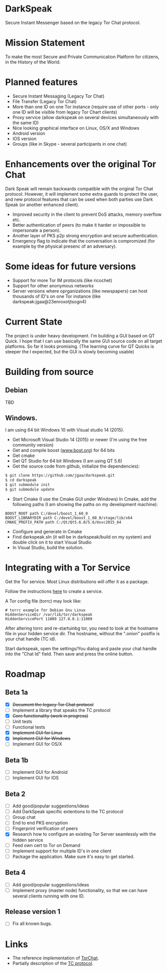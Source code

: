 # DarkSpeak

Secure Instant Messenger based on the legacy Tor Chat protocol.

# Mission Statement

To make the most Secure and Private Communication Platform for citizens, in the History of the World.

# Planned features
- Secure Instant Messaging (Legacy Tor Chat)
- File Transfer (Legacy Tor Chat)
- More than one ID on one Tor instance (require use of other ports - only one ID will be visible from legacy Tor Chart clients)
- Proxy service (allow darkspeak on several devices simultaneously with the same ID)
- Nice looking graphical interface on Linux, OS/X and Windows
- Android version
- IOS version
- Groups (like in Skype - several participants in one chat)

# Enhancements over the original Tor Chat

Dark Speak will remain backwards compatible with the original Tor Chat
protocol. However, it will implement some extra guards to protect the
user, and new protocol features that can be used when both parties use
Dark Speak (or another enhanced client).

- Improved security in the client to prevent DoS attacks, memory overflow etc.
- Better authentication of peers (to make it harder or impossible to impersonate a person).
- Another layer of PKS p2p strong encryption and secure authentication.
- Emergency flag to indicate that the conversation is compromized (for example by
    the physical presenc of an adversary).

# Some ideas for future versions
- Support for more Tor IM protocols (like ricochet)
- Support for other anonymous networks
- Server versions where oprganizations (like newspapers) can host thousands of ID's on one Tor instance (like darkspeak:jgaa@23enroxotjtsogn4)

# Current State
The project is under heavy development. I'm building a GUI based on QT Quick.
I hope that I can use basically the same GUI source code on all target platforms.
So far it looks promising. (The learning curve for QT Quicks is steeper the I expected,
but the GUI is slowly becoming usable)

# Building from source
## Debian
TBD

## Windows.
I am using 64 bit Windows 10 with Visual studio 14 (2015).
- Get Microsoft Visual Studio 14 (2015) or newer (I'm using the free community version)
- Get and compile boost (www.bost.org) for 64 bits
- Get cmake
- Get QT Studio for 64 bit Windows (I am using QT 5.6)
- Get the source code from github, initialize the dependencies):
```bash
$ git clone https://github.com/jgaa/darkspeak.git
$ cd darkspeak
$ git submodule init
$ git submodule update
```
- Start Cmake (I use the Cmake GUI under Windows)
In Cmake, add the following paths (I am showing the paths on my development machine):
```
BOOST_ROOT path C:/devel/boost_1_60_0
BOOST_LIBRARYDIR path C:/devel/boost_1_60_0/stage/lib/x64
CMAKE_PREFIX_PATH path C:/Qt/Qt5.6.0/5.6/msvc2015_64
```
- Configure and generate in Cmake
- Find darkspeak.sln (it will be in darkspeak/build on my system) and double click on it to start Visual Studio
- In Visual Studio, build the solution.

# Integrating with a Tor Service

Get the Tor service. Most Linux distributions will offer it as a package.

Follow the instructions [here](https://www.torproject.org/docs/tor-hidden-service.html.en) to create a service.

A Tor config file (torrc) may look like:

```
# torrc example for Debian Gnu Linux
HiddenServiceDir /var/lib/tor/darkspeak
HiddenServicePort 11009 127.0.0.1:11009
```

After altering torrc and re-startuinbg tor, you need to look at the
hostname file in your hidden service dir. The hostname, without the
".onion" postfix is your chat handle (TC id).

Start darkspeak, open the settings/You dialog and paste your chat handle
into the "Chat Id" field. Then save and press the online button.


# Roadmap
## Beta 1a
- [x] ~~Document the legacy Tor Chat protocol~~
- [ ] Implement a library that speaks the TC protocol
 - [x] ~~Core functionality (work in progress)~~
 - [ ] Unit tests
 - [ ] Functional tests
- [x] ~~Implement GUI for Linux~~
- [x] ~~Implement GUI for Windows~~
- [ ] Implement GUI for OS/X

## Beta 1b
- [ ] Implement GUI for Android
- [ ] Implement GUI for IOS

## Beta 2
- [ ] Add good/popular suggestions/ideas
- [ ] Add DarkSpeak specific extentions to the TC protocol
 - [ ] Group chat
 - [ ] End to end PKS encryption
 - [ ] Fingerprint verification of peers
 - [x] Research how to configure an existing Tor Server seamlessly with the hidden service
 - [ ] Feed own cert to Tor on Demand
 - [ ] Implement support for multiple ID's in one client
- [ ] Package the application. Make sure it's easy to get started.

## Beta 4
- [ ] Add good/popular suggestions/ideas
- [ ] Implement proxy (master node) functionality, so that we can have several clients running with one ID.

## Release version 1
- [ ] Fix all known bugs.


# Links
 - The reference implementation of [TorChat](https://github.com/prof7bit/TorChat).
 - Partially description of the [TC protocol](https://www.meebey.net/research/torchat_protocol/).
